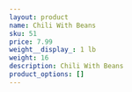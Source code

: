 ```yaml
---
layout: product
name: Chili With Beans
sku: 51
price: 7.99
weight__display_: 1 lb
weight: 16
description: Chili With Beans
product_options: []
---
```

